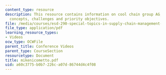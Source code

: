 ```yaml
---
content_type: resource
description: This resource contains information on cool chain group AG, implementation
  concepts, challenges and priority objectives.
file: /media/courses/esd-290-special-topics-in-supply-chain-management-spring-2005/a60c3775b0b7226ca07d86744d4c4f08_mikenicometto.pdf
file_type: application/pdf
learning_resource_types:
- Videos
ocw_type: OCWFile
parent_title: Conference Videos
parent_type: CourseSection
resourcetype: Document
title: mikenicometto.pdf
uid: a60c3775-b0b7-226c-a07d-86744d4c4f08
---
```

